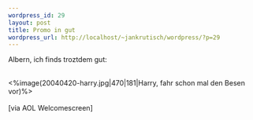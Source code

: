 ```yaml
--- 
wordpress_id: 29
layout: post
title: Promo in gut
wordpress_url: http://localhost/~jankrutisch/wordpress/?p=29
---
```

Albern, ich finds troztdem gut:<br />
<br />
<%image(20040420-harry.jpg|470|181|Harry, fahr schon mal den Besen vor)%><br />
<br />
[via AOL Welcomescreen]
